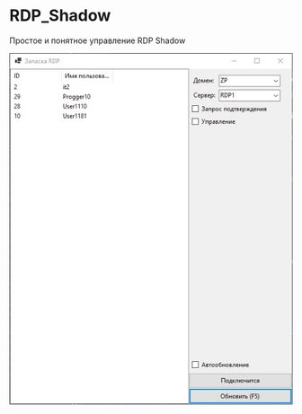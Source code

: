 # RDP_Shadow

Простое и понятное управление RDP Shadow

![Скриншот программы](https://github.com/SeVeSru/RDP_Shadow/blob/master/RDP_Shadow_zapaska/skrin.jpg)
